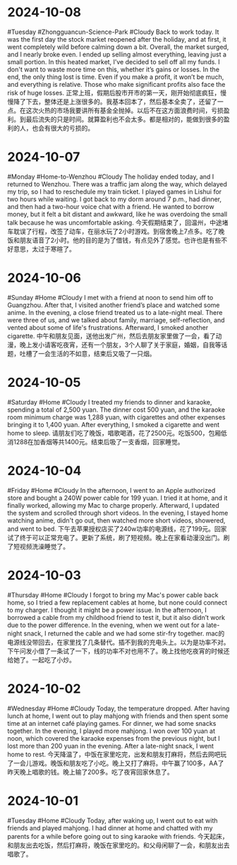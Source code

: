 # 2024-10-08
#Tuesday #Zhongguancun-Science-Park  #Cloudy 
Back to work today. It was the first day the stock market reopened after the holiday, and at first, it went completely wild before calming down a bit. Overall, the market surged, and I nearly broke even. I ended up selling almost everything, leaving just a small portion. In this heated market, I’ve decided to sell off all my funds. I don't want to waste more time on this, whether it’s gains or losses. In the end, the only thing lost is time. Even if you make a profit, it won’t be much, and everything is relative. Those who make significant profits also face the risk of huge losses.
正常上班，假期后股市开市的第一天，刚开始彻底疯狂，慢慢降了下去，整体还是上涨很多的。我基本回本了，然后基本全卖了，还留了一点。在这次火热的市场我要讲所有基金全抛掉。以后不在这方面浪费时间，亏损盈利。到最后流失的只是时间。就算盈利也不会太多。都是相对的，能做到很多的盈利的人，也会有很大的亏损的。

# 2024-10-07
#Monday    #Home-to-Wenzhou    #Cloudy 
The holiday ended today, and I returned to Wenzhou. There was a traffic jam along the way, which delayed my trip, so I had to reschedule my train ticket. I played games in Lishui for two hours while waiting. I got back to my dorm around 7 p.m., had dinner, and then had a two-hour voice chat with a friend. He wanted to borrow money, but it felt a bit distant and awkward, like he was overdoing the small talk because he was uncomfortable asking.
今天假期结束了，回温州，中途堵车耽误了行程，改签了动车，在丽水玩了2小时游戏。到宿舍晚上7点多。吃了晚饭和朋友语音了2小时。他的目的是为了借钱，有点见外了感觉。也许也是有些不好意思，太过于寒暄了。

# 2024-10-06
#Sunday    #Home   #Cloudy 
I met with a friend at noon to send him off to Guangzhou. After that, I visited another friend’s place and watched some anime. In the evening, a close friend treated us to a late-night meal. There were three of us, and we talked about family, marriage, self-reflection, and vented about some of life's frustrations. Afterward, I smoked another cigarette.
中午和朋友见面，送他出发广州，然后去朋友家里做了一会，看了动漫，晚上发小请客吃夜宵，还有一个朋友，3个人聊了关于家庭，婚姻，自我等话题，吐槽了一会生活的不如意，结束后又吸了一只烟。

# 2024-10-05
#Saturday   #Home   #Cloudy 
I treated my friends to dinner and karaoke, spending a total of 2,500 yuan. The dinner cost 500 yuan, and the karaoke room minimum charge was 1,288 yuan, with cigarettes and other expenses bringing it to 1,400 yuan. After everything, I smoked a cigarette and went home to sleep.
请朋友们吃了晚饭，唱歌喝酒，花了2500元。吃饭500，包厢低消1288在加香烟等共1400元。结束后吸了一支香烟，回家睡觉。

# 2024-10-04
#Friday  #Home   #Cloudy 
In the afternoon, I went to an Apple authorized store and bought a 240W power cable for 199 yuan. I tried it at home, and it finally worked, allowing my Mac to charge properly. Afterward, I updated the system and scrolled through short videos. In the evening, I stayed home watching anime, didn't go out, then watched more short videos, showered, and went to bed.
下午去苹果授权店买了240w功率的电源线，花了199元。回家试了终于可以正常充电了。更新了系统，刷了短视频。晚上在家看动漫没出门。刷了短视频洗澡睡觉了。

# 2024-10-03
#Thursday #Home   #Cloudy 
I forgot to bring my Mac's power cable back home, so I tried a few replacement cables at home, but none could connect to my charger. I thought it might be a power issue. In the afternoon, I borrowed a cable from my childhood friend to test it, but it also didn’t work due to the power difference. In the evening, when we went out for a late-night snack, I returned the cable and we had some stir-fry together.
mac的电源线没带回去，在家里找了几条替代。插不到我的充电头上。以为是功率不对。下午问发小借了一条试了一下，线的功率不对也用不了。晚上找他吃夜宵的时候还给她了。一起吃了小炒。

# 2024-10-02
#Wednesday  #Home   #Cloudy 
Today, the temperature dropped. After having lunch at home, I went out to play mahjong with friends and then spent some time at an internet café playing games. For dinner, we had some snacks together. In the evening, I played more mahjong. I won over 100 yuan at noon, which covered the karaoke expenses from the previous night, but I lost more than 200 yuan in the evening. After a late-night snack, I went home to rest.
今天降温了，中饭在家里吃完，出发和朋友打麻将，然后去网吧玩了一会儿游戏。晚饭和朋友吃了小吃。晚上又打了麻将。中午赢了100多，AA了昨天晚上唱歌的钱。晚上输了200多。吃了夜宵回家休息了。

# 2024-10-01
#Tuesday  #Home   #Cloudy 
Today, after waking up, I went out to eat with friends and played mahjong. I had dinner at home and chatted with my parents for a while before going out to sing karaoke with friends.
今天起床，和朋友出去吃饭，然后打麻将，晚饭在家里吃的。和父母闲聊了一会，和朋友出去唱歌了。